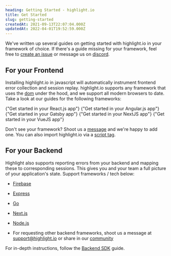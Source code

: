 ```yaml
---
heading: Getting Started - highlight.io
title: Get Started
slug: getting-started
createdAt: 2021-09-13T22:07:04.000Z
updatedAt: 2022-04-01T19:52:59.000Z
---
```


We've written up several guides on getting started with highlight.io in your framework of choice. If there's a guide missing for your framework, feel free to [create an issue](https://github.com/highlight/highlight/issues/new?assignees=&labels=external+bug+%2F+request&template=feature_request.md&title=) or message us on [discord](https://highlight.io/community).

## For your Frontend

Installing highlight.io in javascript will automatically instrument frontend error collection and session replay. highlight.io supports any framework that uses the [dom](https://www.w3schools.com/js/js_htmldom.asp) under the hood, and we support all modern browsers to date. Take a look at our guides for the following frameworks:

<DocsCardGroup>
    <DocsCard title="React" href="./client-sdk/reactjs.md">
        {"Get started in your React.js app"}
    </DocsCard>
    <DocsCard title="Angular"  href="./client-sdk/angular.md">
        {"Get started in your Angular.js app"}
    </DocsCard>
    <DocsCard title="Gatsby"  href="./client-sdk/gatsbyjs.md">
        {"Get started in your Gatsby app"}
    </DocsCard>
    <DocsCard title="NextJS"  href="./client-sdk/nextjs.md">
        {"Get started in your NextJS app"}
    </DocsCard>
    <DocsCard title="VueJS"  href="./client-sdk/vuejs.md">
        {"Get started in your VueJS app"}
    </DocsCard>
</DocsCardGroup>

Don't see your framework? Shoot us a [message](https://highlight.io/community) and we're happy to add one. You can also import highlight.io via a [script tag](3_client-sdk/6_other.md).

## For your Backend

Highlight also supports reporting errors from your backend and mapping these to corresponding sessions. This gives you and your team a full picture of your application's state. Support frameworks / tech below:

- [Firebase](./backend-sdk/firebase.md)

- [Express](./backend-sdk/express.md)

- [Go](./backend-sdk/go.md)

- [Next.js](./backend-sdk/nextjs.md)

- [Node.js](./backend-sdk/nodejs.md)

- For requesting other backend frameworks, shoot us a message at [support@highlight.io](mailto:support@highlight.io) or share in our [community](https://discord.gg/yxaXEAqgwN)

For in-depth instructions, follow the [Backend SDK](./backend-sdk/backend-sdk-overview.md) guide.
